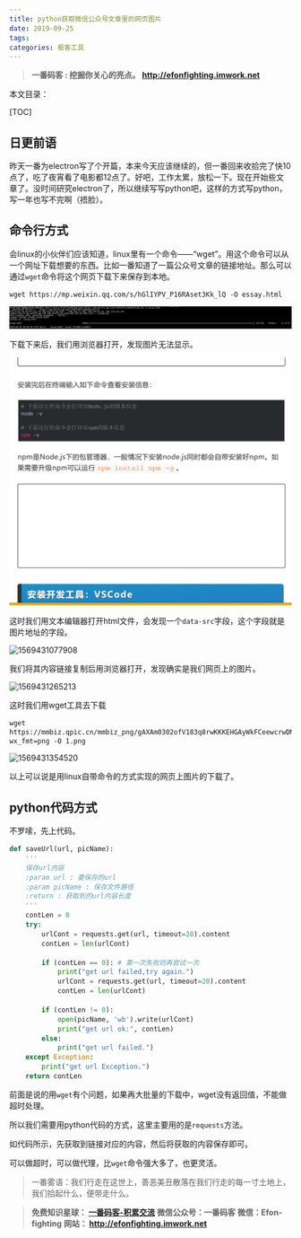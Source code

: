 ```yaml
---
title: python获取微信公众号文章里的网页图片
date: 2019-09-25
tags: 
categories: 极客工具
---
```


> **一番码客 : 挖掘你关心的亮点。**
> **http://efonfighting.imwork.net**

本文目录：

[TOC]

## 日更前语

昨天一番为electron写了个开篇，本来今天应该继续的，但一番回来收拾完了快10点了，吃了夜宵看了电影都12点了。好吧，工作太累，放松一下。现在开始些文章了。没时间研究electron了，所以继续写写python吧，这样的方式写python，写一年也写不完啊（捂脸）。

<!--more-->

## 命令行方式

会linux的小伙伴们应该知道，linux里有一个命令——“wget”。用这个命令可以从一个网址下载想要的东西。比如一番知道了一篇公众号文章的链接地址。那么可以通过`wget`命令将这个网页下载下来保存到本地。

```shell
wget https://mp.weixin.qq.com/s/hGlIYPV_P16RAset3Kk_lQ -O essay.html
```

![1569430802751](2019-09-25-python获取微信公众号文章里的网页图片\pic01.png)

下载下来后，我们用浏览器打开，发现图片无法显示。

![1569430864817](2019-09-25-python获取微信公众号文章里的网页图片\pic02.png)

这时我们用文本编辑器打开html文件，会发现一个`data-src`字段，这个字段就是图片地址的字段。

![1569431077908](E:\01_blog\efonmark-blog\05-一番码客-极客工具\2019-09-25-python获取微信公众号文章里的网页图片\pic03.png)

我们将其内容链接复制后用浏览器打开，发现确实是我们网页上的图片。

![1569431265213](E:\01_blog\efonmark-blog\05-一番码客-极客工具\2019-09-25-python获取微信公众号文章里的网页图片\pic04.png)

这时我们用wget工具去下载

```shell
wget https://mmbiz.qpic.cn/mmbiz_png/gAXAm0302ofV183q8rwKKKEHGAyWkFCeewcrwDM12M4BngTEe1HF97vic794j0YOd0HO08esMTDt20ibVxF7Xguw/640?wx_fmt=png -O 1.png
```

![1569431354520](E:\01_blog\efonmark-blog\05-一番码客-极客工具\2019-09-25-python获取微信公众号文章里的网页图片\pic05.png)

以上可以说是用linux自带命令的方式实现的网页上图片的下载了。



## python代码方式

不罗嗦，先上代码。

```python
def saveUrl(url, picName):
    '''
    保存url内容
    :param url : 要保存的url
    :param picName : 保存文件路径
    :return : 获取到的url内容长度
    '''
    contLen = 0
    try:
        urlCont = requests.get(url, timeout=20).content
        contLen = len(urlCont)

        if (contLen == 0): # 第一次失败则再尝试一次
            print("get url failed,try again.")
            urlCont = requests.get(url, timeout=20).content
            contLen = len(urlCont)

        if (contLen != 0):
            open(picName, 'wb').write(urlCont)
            print("get url ok:", contLen)
        else:
            print("get url failed.")
    except Exception:
        print("get url Exception.")
    return contLen
```

前面是说的用`wget`有个问题，如果再大批量的下载中，wget没有返回值，不能做超时处理。

所以我们需要用python代码的方式，这里主要用的是`requests`方法。

如代码所示，先获取到链接对应的内容，然后将获取的内容保存即可。

可以做超时，可以做代理，比`wget`命令强大多了，也更灵活。



> 一番雾语：我们行走在这世上，善恶美丑散落在我们行走的每一寸土地上，我们拾起什么，便带走什么。



> **免费知识星球： [一番码客-积累交流]([wwww](https://t.zsxq.com/NRVBURr))**
> **微信公众号：一番码客**
> **微信：Efon-fighting**
> **网站： http://efonfighting.imwork.net**